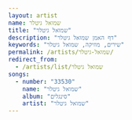 ```yaml
---
layout: artist
name: שמואל גיטלר
title: "שמואל גיטלר"
description: "דף האמן שמואל גיטלר"
keywords: "שירים, מוזיקה, שמואל גיטלר"
permalink: /artists/שמואל-גיטלר/
redirect_from:
  - /artists/list/שמואל גיטלר
songs:
  - number: "33530"
    name: "שמואל גיטלר"
    album: "סינגלים"
    artist: "שמואל גיטלר"
---
```

